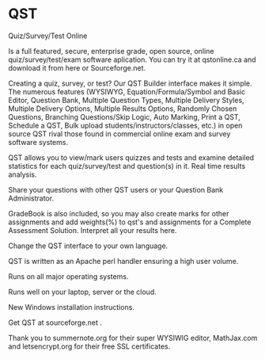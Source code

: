 # QST
Quiz/Survey/Test Online

Is a full featured, secure, enterprise grade, open source, online quiz/survey/test/exam software aplication.
You can try it at qstonline.ca and download it from here or Sourceforge.net. 

Creating a quiz, survey, or test? 
Our QST Builder interface makes it simple. The numerous features (WYSIWYG, Equation/Formula/Symbol and Basic Editor, Question Bank, Multiple Question Types, Multiple Delivery Styles, Multiple Delivery Options, Multiple Results Options, Randomly Chosen Questions, Branching Questions/Skip Logic, Auto Marking, Print a QST, Schedule a QST, Bulk upload students/instructors/classes, etc.) in open source QST rival those found in commercial online exam and survey software systems. 

QST allows you to view/mark users quizzes and tests and examine detailed statistics for each quiz/survey/test and question(s) in it. Real time results analysis.

Share your questions with other QST users or your Question Bank Administrator.

GradeBook is also included, so you may also create marks for other assignments and add weights(%) to qst's and assignments for a Complete Assessment Solution. Interpret all your results here.

Change the QST interface to your own language.

QST is written as an Apache perl handler ensuring a high user volume. 

Runs on all major operating systems.

Runs well on your laptop, server or the cloud.

New Windows installation instructions.

Get QST at sourceforge.net .

Thank you to summernote.org for their super WYSIWIG editor, MathJax.com and letsencrypt.org for their free SSL certificates.
